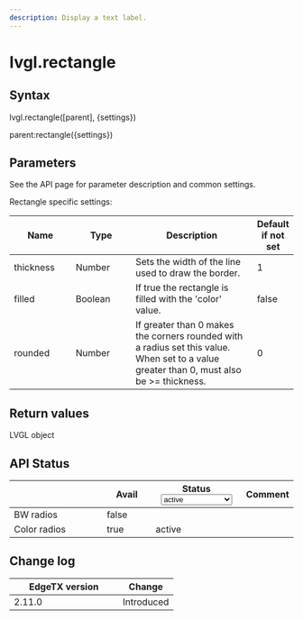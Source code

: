 ```yaml
---
description: Display a text label.
---
```


# lvgl.rectangle

## Syntax

lvgl.rectangle(\[parent], {settings})

parent:rectangle({settings})

## Parameters

See the API page for parameter description and common settings.

Rectangle specific settings:

<table><thead><tr><th width="120">Name</th><th width="126">Type</th><th width="335">Description</th><th>Default if not set</th></tr></thead><tbody><tr><td>thickness</td><td>Number</td><td>Sets the width of the line used to draw the border.</td><td>1</td></tr><tr><td>filled</td><td>Boolean</td><td>If true the rectangle is filled with the 'color' value.</td><td>false</td></tr><tr><td>rounded</td><td>Number</td><td>If greater than 0 makes the corners rounded with a radius set this value.<br>When set to a value greater than 0, must also be >= thickness.</td><td>0</td></tr></tbody></table>

## Return values

LVGL object

## API Status

<table><thead><tr><th width="153"></th><th width="72" data-type="checkbox">Avail</th><th width="145">Status<select><option value="93c8b010d44e45efaec5c0c14d3992ac" label="active" color="blue"></option><option value="7e7074d1164048e3b0b24a02b4300f6c" label="to be depreciated" color="blue"></option></select></th><th>Comment</th></tr></thead><tbody><tr><td>BW radios</td><td>false</td><td></td><td></td></tr><tr><td>Color radios</td><td>true</td><td><span data-option="93c8b010d44e45efaec5c0c14d3992ac">active</span></td><td></td></tr></tbody></table>

## Change log

<table><thead><tr><th width="177">EdgeTX version</th><th>Change</th></tr></thead><tbody><tr><td>2.11.0</td><td>Introduced</td></tr></tbody></table>
